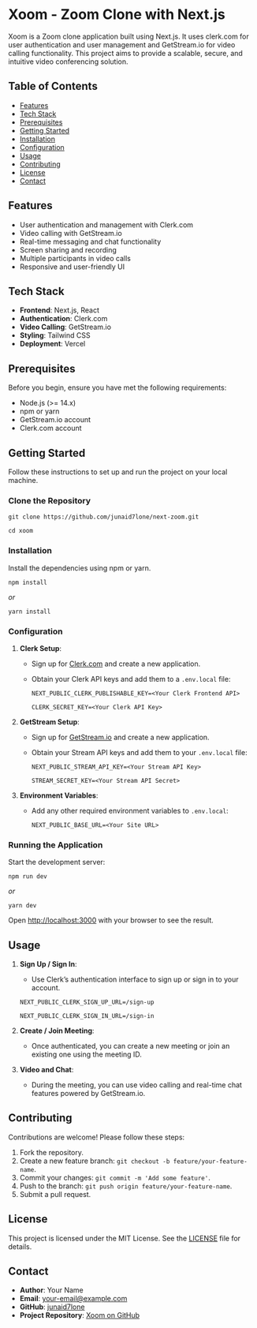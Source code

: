 # Xoom - Zoom Clone with Next.js

Xoom is a Zoom clone application built using Next.js. It uses clerk.com for user authentication and user management and GetStream.io for video calling functionality. This project aims to provide a scalable, secure, and intuitive video conferencing solution.

## Table of Contents

- [Features](#features)
- [Tech Stack](#tech-stack)
- [Prerequisites](#prerequisites)
- [Getting Started](#getting-started)
- [Installation](#installation)
- [Configuration](#configuration)
- [Usage](#usage)
- [Contributing](#contributing)
- [License](#license)
- [Contact](#contact)

## Features

- User authentication and management with Clerk.com
- Video calling with GetStream.io
- Real-time messaging and chat functionality
- Screen sharing and recording
- Multiple participants in video calls
- Responsive and user-friendly UI

## Tech Stack

- **Frontend**: Next.js, React
- **Authentication**: Clerk.com
- **Video Calling**: GetStream.io
- **Styling**: Tailwind CSS
- **Deployment**: Vercel

## Prerequisites

Before you begin, ensure you have met the following requirements:

- Node.js (>= 14.x)
- npm or yarn
- GetStream.io account
- Clerk.com account

## Getting Started

Follow these instructions to set up and run the project on your local machine.

### Clone the Repository

`git clone https://github.com/junaid7lone/next-zoom.git`

`cd xoom`

### Installation

Install the dependencies using npm or yarn.

`npm install`

_or_

`yarn install`

### Configuration

1. **Clerk Setup**:

   - Sign up for [Clerk.com](https://clerk.com) and create a new application.
   - Obtain your Clerk API keys and add them to a `.env.local` file:

     `NEXT_PUBLIC_CLERK_PUBLISHABLE_KEY=<Your Clerk Frontend API>`

     `CLERK_SECRET_KEY=<Your Clerk API Key>`

2. **GetStream Setup**:

   - Sign up for [GetStream.io](https://getstream.io) and create a new application.
   - Obtain your Stream API keys and add them to your `.env.local` file:

     `NEXT_PUBLIC_STREAM_API_KEY=<Your Stream API Key>`

     `STREAM_SECRET_KEY=<Your Stream API Secret>`

3. **Environment Variables**:

   - Add any other required environment variables to `.env.local`:

     `NEXT_PUBLIC_BASE_URL=<Your Site URL>`

### Running the Application

Start the development server:

`npm run dev`

_or_

`yarn dev`

Open [http://localhost:3000](http://localhost:3000) with your browser to see the result.

## Usage

1. **Sign Up / Sign In**:

   - Use Clerk’s authentication interface to sign up or sign in to your account.

   `NEXT_PUBLIC_CLERK_SIGN_UP_URL=/sign-up`

   `NEXT_PUBLIC_CLERK_SIGN_IN_URL=/sign-in`

2. **Create / Join Meeting**:

   - Once authenticated, you can create a new meeting or join an existing one using the meeting ID.

3. **Video and Chat**:
   - During the meeting, you can use video calling and real-time chat features powered by GetStream.io.

## Contributing

Contributions are welcome! Please follow these steps:

1. Fork the repository.
2. Create a new feature branch: `git checkout -b feature/your-feature-name`.
3. Commit your changes: `git commit -m 'Add some feature'`.
4. Push to the branch: `git push origin feature/your-feature-name`.
5. Submit a pull request.

## License

This project is licensed under the MIT License. See the [LICENSE](LICENSE.txt) file for details.

## Contact

- **Author**: Your Name
- **Email**: your-email@example.com
- **GitHub**: [junaid7lone](https://github.com/junaid7lone)
- **Project Repository**: [Xoom on GitHub](https://github.com/junaid7lone/next-zoom)
